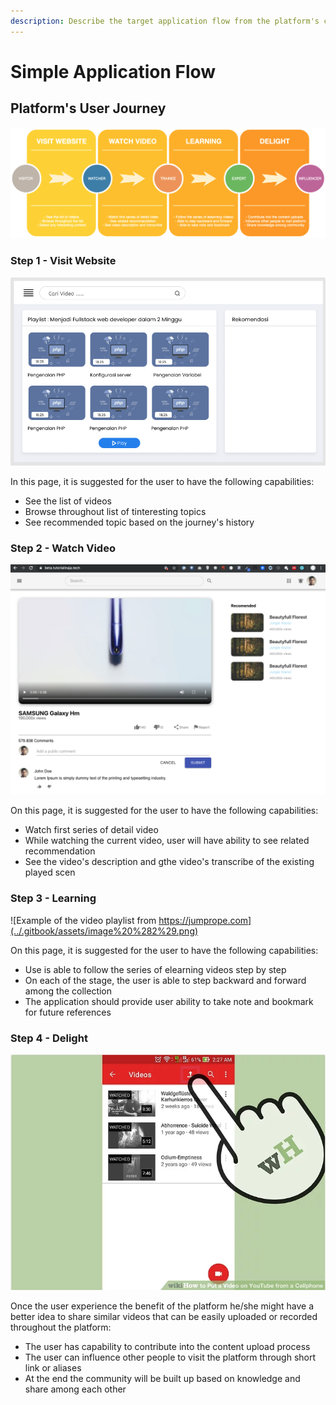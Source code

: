 ```yaml
---
description: Describe the target application flow from the platform's capability
---
```


# Simple Application Flow

## Platform's User Journey

![](../.gitbook/assets/image%20%2811%29.png)

### Step 1 - Visit Website

![Tutorialinaja.tech landing page](../.gitbook/assets/image%20%281%29.png)

In this page, it is suggested for the user to have the following capabilities:

* See the list of videos
* Browse throughout list of tinteresting topics
* See recommended topic based on the journey's history

### Step 2 - Watch Video

![Tutorialinaja.tech video detail page](../.gitbook/assets/image%20%287%29.png)

On this page, it is suggested for the user to have the following capabilities:

* Watch first series of detail video
* While watching the current video, user will have ability to see related recommendation 
* See the video's description and gthe video's transcribe of the existing played scen

### Step 3 - Learning

![Example of the video playlist from https://jumprope.com](../.gitbook/assets/image%20%282%29.png)

On this page, it is suggested for the user to have the following capabilities:

* Use is able to follow the series of elearning videos step by step
* On each of the stage, the user is able to step backward and forward among the collection
* The application should provide user ability to take note and bookmark for future references

### Step 4 - Delight

![How to put a video on YouTube from the phone](../.gitbook/assets/image%20%283%29.png)

Once the user experience the benefit of the platform he/she might have a better idea to share similar videos that can be easily uploaded or recorded throughout the platform:

* The user has capability to contribute into the content upload process
* The user can influence other people to visit the platform through short link or aliases
* At the end the community will be built up based on knowledge and share among each other





